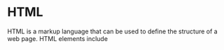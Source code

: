 # HTML







HTML is a markup language that can be used to define the structure of a web page. HTML elements include

